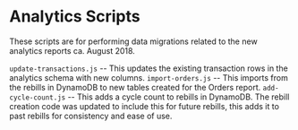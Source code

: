 # Analytics Scripts

These scripts are for performing data migrations related to the new analytics reports ca. August 2018.

`update-transactions.js` -- This updates the existing transaction rows in the analytics schema with new columns.
`import-orders.js` -- This imports from the rebills in DynamoDB to new tables created for the Orders report.
`add-cycle-count.js` -- This adds a cycle count to rebills in DynamoDB.  The rebill creation code was updated to include this for future rebills, this adds it to past rebills for consistency and ease of use.
